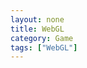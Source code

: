 ```yaml
---
layout: none
title: WebGL
category: Game
tags: ["WebGL"]
---
```

 <script src='{{ site.JSDir }}/Detector.js' type="text/javascript"></script>
 <script src='{{ site.JSDir }}/WebGL.js' type="text/javascript"></script>
